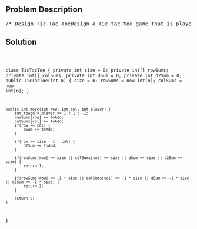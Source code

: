 <!--
<style>
  body { font-family: Arial, sans-serif; }
  .container { max-width: 700px; margin: 0 auto; padding: 10px; }
  .comment-block { background-color: #f9f9f9; padding: 10px; border-left: 5px solid #ccc; overflow-wrap: break-word; white-space: pre-wrap; }
  .code-block { background-color: #f4f4f4; padding: 10px; border: 1px solid #ddd; overflow-wrap: break-word; white-space: pre-wrap; }
</style>
-->

<div class='container'>
<h2>Problem Description</h2>
<div class='comment-block'>
<pre>
/* Design Tic-Tac-ToeDesign a Tic-tac-toe game that is played between two players on a n x n grid.You may assume the following rules:A move is guaranteed to be valid and is placed on an empty block.Once a winning condition is reached, no more moves is allowed.A player who succeeds in placing n of their marks in a horizontal, vertical, or diagonal row winsthe game.Example:Given n = 3, assume that player 1 is "X" and player 2 is "O" in the board.TicTacToe toe = new TicTacToe(3);toe.move(0, 0, 1); -> Returns 0 (no one wins)|X| | || | | |    // Player 1 makes a move at (0, 0).| | | |toe.move(0, 2, 2); -> Returns 0 (no one wins)|X| |O|| | | |    // Player 2 makes a move at (0, 2).| | | |toe.move(2, 2, 1); -> Returns 0 (no one wins)|X| |O|| | | |    // Player 1 makes a move at (2, 2).| | |X|toe.move(1, 1, 2); -> Returns 0 (no one wins)|X| |O|| |O| |    // Player 2 makes a move at (1, 1).| | |X|toe.move(2, 0, 1); -> Returns 0 (no one wins)|X| |O|| |O| |    // Player 1 makes a move at (2, 0).|X| |X|toe.move(1, 0, 2); -> Returns 0 (no one wins)|X| |O||O|O| |    // Player 2 makes a move at (1, 0).|X| |X|toe.move(2, 1, 1); -> Returns 1 (player 1 wins)|X| |O||O|O| |    // Player 1 makes a move at (2, 1).|X|X|X|Follow up:Could you do better than O(n2) per move() operation?*/    /** Initialize your data structure here. */    /** Player {player} makes a move at ({row}, {col}).        @param row The row of the board.        @param col The column of the board.        @param player The player, can be either 1 or 2.        @return The current winning condition, can be either:                0: No one wins.                1: Player 1 wins.                2: Player 2 wins. *//** * Your TicTacToe object will be instantiated and called as such: * TicTacToe obj = new TicTacToe(n); * int param_1 = obj.move(row,col,player); */</pre>
</div>

<h2>Solution</h2>
<div class='code-block'>
<pre><code class='language-java'>


class TicTacToe {
    private int size = 0;
    private int[] rowSums;
    private int[] colSums;
    private int dSum = 0;
    private int d2Sum = 0;
    public TicTacToe(int n) {
        size = n;
        rowSums = new int[n];
        colSums = new int[n];
    }
    
    public int move(int row, int col, int player) {
        int toAdd = player == 1 ? 1 : -1;
        rowSums[row] += toAdd;
        colSums[col] += toAdd;
        if(row == col) {
            dSum += toAdd;
        }
        
        if(row == size - 1 - col) {
            d2Sum += toAdd;
        }
        
        if(rowSums[row] == size || colSums[col] == size || dSum == size || d2Sum == size) {
            return 1;
        }
        
        if(rowSums[row] == -1 * size || colSums[col] == -1 * size || dSum == -1 * size || d2Sum == -1 * size) {
            return 2;
        }
        
        return 0;
    }
}

</code></pre>
</div>
</div>
